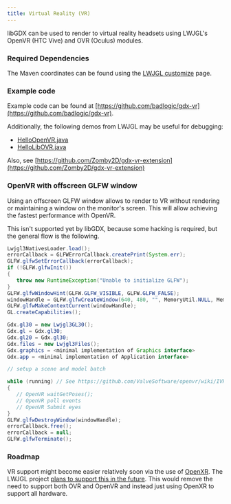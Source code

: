 ```yaml
---
title: Virtual Reality (VR)
---
```

libGDX can be used to render to virtual reality headsets using LWJGL's OpenVR (HTC Vive) and OVR (Oculus) modules.

### Required Dependencies

The Maven coordinates can be found using the [LWJGL customize](https://www.lwjgl.org/customize) page.

### Example code

Example code can be found at [https://github.com/badlogic/gdx-vr](https://github.com/badlogic/gdx-vr).

Additionally, the following demos from LWJGL may be useful for debugging:
* [HelloOpenVR.java](https://github.com/LWJGL/lwjgl3/blob/master/modules/samples/src/test/java/org/lwjgl/demo/openvr/HelloOpenVR.java)
* [HelloLibOVR.java](https://github.com/LWJGL/lwjgl3/blob/master/modules/samples/src/test/java/org/lwjgl/demo/ovr/HelloLibOVR.java)

Also, see [https://github.com/Zomby2D/gdx-vr-extension](https://github.com/Zomby2D/gdx-vr-extension)

### OpenVR with offscreen GLFW window

Using an offscreen GLFW window allows to render to VR without rendering or maintaining a window on the monitor's screen. This will allow achieving the fastest performance with OpenVR.

This isn't supported yet by libGDX, because some hacking is required, but the general flow is the following.

```java
Lwjgl3NativesLoader.load();
errorCallback = GLFWErrorCallback.createPrint(System.err);
GLFW.glfwSetErrorCallback(errorCallback);
if (!GLFW.glfwInit())
{
   throw new RuntimeException("Unable to initialize GLFW");
}
GLFW.glfwWindowHint(GLFW.GLFW_VISIBLE, GLFW.GLFW_FALSE);
windowHandle = GLFW.glfwCreateWindow(640, 480, "", MemoryUtil.NULL, MemoryUtil.NULL);
GLFW.glfwMakeContextCurrent(windowHandle);
GL.createCapabilities();

Gdx.gl30 = new Lwjgl3GL30();
Gdx.gl = Gdx.gl30;
Gdx.gl20 = Gdx.gl30;
Gdx.files = new Lwjgl3Files();
Gdx.graphics = <minimal implementation of Graphics interface>
Gdx.app = <minimal implementation of Application interface>

// setup a scene and model batch

while (running) // See https://github.com/ValveSoftware/openvr/wiki/IVRCompositor_Overview
{
   // OpenVR waitGetPoses();
   // OpenVR poll events
   // OpenVR Submit eyes
}
GLFW.glfwDestroyWindow(windowHandle);
errorCallback.free();
errorCallback = null;
GLFW.glfwTerminate();
```

### Roadmap

VR support might become easier relatively soon via the use of [OpenXR](https://www.khronos.org/openxr/). The LWJGL project [plans to support this in the future](https://github.com/LWJGL/lwjgl3/issues/569#issuecomment-643830566). This would remove the need to support both OVR and OpenVR and instead just using OpenXR to support all hardware.
